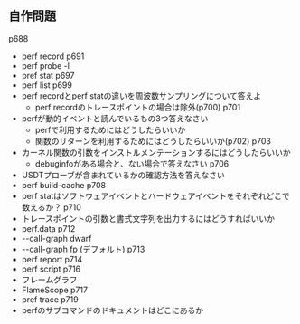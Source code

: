 ## 自作問題
p688
- perf record
p691
- perf probe -l
- pref stat
p697
- perf list
p699
- perf recordとperf statの違いを周波数サンプリングについて答えよ
    - perf recordのトレースポイントの場合は除外(p700)
p701
- perfが動的イベントと読んでいるもの3つ答えなさい
    - perfで利用するためにはどうしたらいいか
    - 関数のリターンを利用するためにはどうしたらいいか(p702)
p703
- カーネル関数の引数をインストルメンテーションするにはどうしたらいいか
    - debuginfoがある場合と、ない場合で答えなさい
p706
- USDTプローブが含まれているかの確認方法を答えなさい
- perf build-cache
p708
- perf statはソフトウェアイベントとハードウェアイベントをそれぞれどこで数えるか？
p710
- トレースポイントの引数と書式文字列を出力するにはどうすればいいか
- perf.data
p712
- --call-graph dwarf
- --call-graph fp (デフォルト)
p713
- perf report
p714
- perf script
p716
- フレームグラフ
- FlameScope
p717
- pref trace
p719
- perfのサブコマンドのドキュメントはどこにあるか

